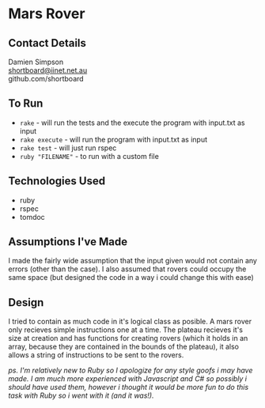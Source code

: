 Mars Rover
==========

Contact Details
---------------
Damien Simpson  
shortboard@iinet.net.au  
github.com/shortboard  

To Run
------
* `rake` - will run the tests and the execute the program with input.txt as input
* `rake execute` - will run the program with input.txt as input
* `rake test` - will just run rspec
* `ruby "FILENAME"` - to run with a custom file

Technologies Used
-----------------
* ruby
* rspec
* tomdoc

Assumptions I've Made
---------------------
I made the fairly wide assumption that the input given would not contain any errors (other than the case).
I also assumed that rovers could occupy the same space (but designed the code in a way i could change this with ease)

Design
------
I tried to contain as much code in it's logical class as posible. A mars rover only recieves simple instructions one at
a time. The plateau recieves it's size at creation and has functions for creating rovers (which it holds in an array, because
they are contained in the bounds of the plateau), it also allows a string of instructions to be sent to the rovers.  
  
_ps. I'm relatively new to Ruby so I apologize for any style goofs i may have made. I am much_ _more experienced with Javascript_
_and C# so possibly i should have used them, however i thought it would be more fun to do this_
_task with Ruby so i went with_ 
_it (and it was!)._